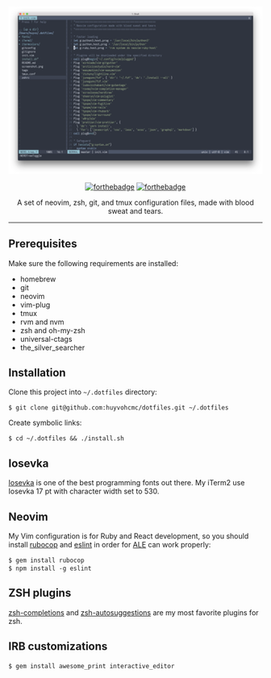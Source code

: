 <div align="center">

<img src="screenshot.png" />

[![forthebadge](https://forthebadge.com/images/badges/built-with-love.svg)](https://forthebadge.com)
[![forthebadge](https://forthebadge.com/images/badges/you-didnt-ask-for-this.svg)](https://forthebadge.com)

<p>A set of neovim, zsh, git, and tmux configuration files, made with blood sweat and tears.</p>

</div>

---

## Prerequisites

Make sure the following requirements are installed:

- homebrew
- git
- neovim
- vim-plug
- tmux
- rvm and nvm
- zsh and oh-my-zsh
- universal-ctags
- the_silver_searcher

## Installation

Clone this project into `~/.dotfiles` directory:

```
$ git clone git@github.com:huyvohcmc/dotfiles.git ~/.dotfiles
```

Create symbolic links:

```
$ cd ~/.dotfiles && ./install.sh
```

## Iosevka

[Iosevka](https://github.com/be5invis/Iosevka) is one of the best programming fonts out there. My iTerm2 use Iosevka 17 pt with character width set to 530.

## Neovim

My Vim configuration is for Ruby and React development, so you should install [rubocop](https://github.com/bbatsov/rubocop) and [eslint](https://github.com/eslint/eslint) in order for [ALE](https://github.com/w0rp/ale) can work properly:

```
$ gem install rubocop
$ npm install -g eslint
```

## ZSH plugins

[zsh-completions](https://github.com/zsh-users/zsh-completions) and [zsh-autosuggestions](https://github.com/zsh-users/zsh-autosuggestions) are my most favorite plugins for zsh.

## IRB customizations

```
$ gem install awesome_print interactive_editor
```
